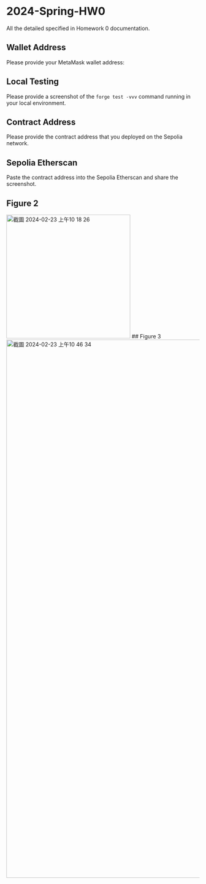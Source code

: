 # 2024-Spring-HW0

All the detailed specified in Homework 0 documentation.

## Wallet Address
Please provide your MetaMask wallet address:

## Local Testing
Please provide a screenshot of the `forge test -vvv` command running in your local environment.

## Contract Address
Please provide the contract address that you deployed on the Sepolia network.

## Sepolia Etherscan
Paste the contract address into the Sepolia Etherscan and share the screenshot.
  
## Figure 2
<img width="323" alt="截圖 2024-02-23 上午10 18 26" src="https://github.com/Servalserval/2024-Spring-HW0/assets/68008444/f7cafe90-a221-49b0-a630-0afaa9951de6">
## Figure 3
<img width="1405" alt="截圖 2024-02-23 上午10 46 34" src="https://github.com/Servalserval/2024-Spring-HW0/assets/68008444/c634854f-22a1-4d11-9a65-7a7cc17f978e">
